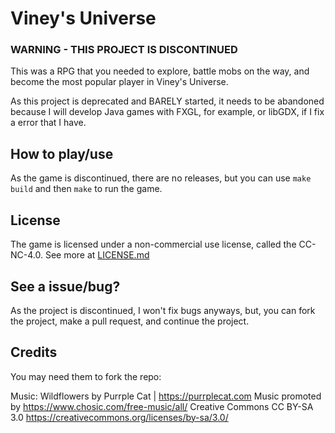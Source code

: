 # Viney's Universe

### WARNING - THIS PROJECT IS DISCONTINUED

This was a RPG that you needed to explore, battle mobs on the way,
and become the most popular player in Viney's Universe.

As this project is deprecated and BARELY started, it needs to be abandoned because I will develop Java games with FXGL, for example, or libGDX, if I fix a error that I have.

## How to play/use

As the game is discontinued, there are no releases, but you can use `make build` and then `make` to run the game.

## License

The game is licensed under a non-commercial use license, called the CC-NC-4.0.
See more at [LICENSE.md](LICENSE.md)

## See a issue/bug?

As the project is discontinued, I won't fix bugs anyways, but, you can fork the project, make a pull request, and continue the project.

## Credits

You may need them to fork the repo:

Music:
Wildflowers by Purrple Cat | https://purrplecat.com
Music promoted by https://www.chosic.com/free-music/all/
Creative Commons CC BY-SA 3.0
https://creativecommons.org/licenses/by-sa/3.0/
